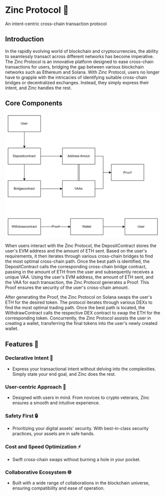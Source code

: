 # **Zinc Protocol 🌉**

An intent-centric cross-chain transaction protocol



## **Introduction**

In the rapidly evolving world of blockchain and cryptocurrencies, the ability to seamlessly transact across different networks has become imperative. The Zinc Protocol is an innovative platform designed to ease cross-chain transactions for users, bridging the gap between various blockchain networks such as Ethereum and Solana. With Zinc Protocol, users no longer have to grapple with the intricacies of identifying suitable cross-chain bridges or decentralized exchanges. Instead, they simply express their intent, and Zinc handles the rest.



## **Core Components**
![image](https://github.com/max65536/zinc-protocol/blob/main/zinc%20protocol%20image/1.png)

When users interact with the Zinc Protocol, the DepositContract stores the user's EVM address and the amount of ETH sent. Based on the user's requirements, it then iterates through various cross-chain bridges to find the most optimal cross-chain path. Once the best path is identified, the DepositContract calls the corresponding cross-chain bridge contract, passing in the amount of ETH from the user and subsequently receives a unique VAA. Using the user's EVM address, the amount of ETH sent, and the VAA for each transaction, the Zinc Protocol generates a Proof. This Proof ensures the security of the user's cross-chain amount. 

After generating the Proof, the Zinc Protocol on Solana swaps the user's ETH for the desired token. The protocol iterates through various DEXs to find the most optimal trading path. Once the best path is located, the WithdrawContract calls the respective DEX contract to swap the ETH for the corresponding token. Concurrently, the Zinc Protocol assists the user in creating a wallet, transferring the final tokens into the user's newly created wallet.


## **Features 🌟**

### **Declarative Intent 📜**

- Express your transactional intent without delving into the complexities. Simply state your end goal, and Zinc does the rest.

### **User-centric Approach 🚀**

- Designed with users in mind. From novices to crypto veterans, Zinc ensures a smooth and intuitive experience.

### **Safety First 🔒**

- Prioritizing your digital assets' security. With best-in-class security practices, your assets are in safe hands.

### **Cost and Speed Optimization ⚡**

- Swift cross-chain swaps without burning a hole in your pocket.

### **Collaborative Ecosystem 🌐**

- Built with a wide range of collaborations in the blockchain universe, ensuring compatibility and ease of operation.
